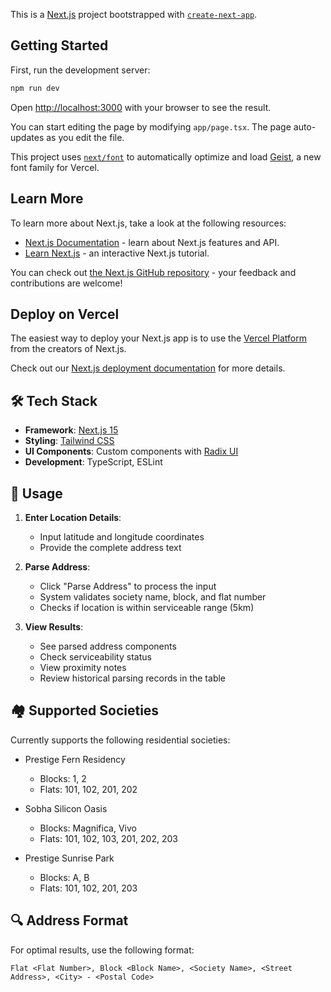 This is a [Next.js](https://nextjs.org) project bootstrapped with [`create-next-app`](https://nextjs.org/docs/app/api-reference/cli/create-next-app).

## Getting Started

First, run the development server:

```bash
npm run dev
```

Open [http://localhost:3000](http://localhost:3000) with your browser to see the result.

You can start editing the page by modifying `app/page.tsx`. The page auto-updates as you edit the file.

This project uses [`next/font`](https://nextjs.org/docs/app/building-your-application/optimizing/fonts) to automatically optimize and load [Geist](https://vercel.com/font), a new font family for Vercel.

## Learn More

To learn more about Next.js, take a look at the following resources:

- [Next.js Documentation](https://nextjs.org/docs) - learn about Next.js features and API.
- [Learn Next.js](https://nextjs.org/learn) - an interactive Next.js tutorial.

You can check out [the Next.js GitHub repository](https://github.com/vercel/next.js) - your feedback and contributions are welcome!

## Deploy on Vercel

The easiest way to deploy your Next.js app is to use the [Vercel Platform](https://vercel.com/new?utm_medium=default-template&filter=next.js&utm_source=create-next-app&utm_campaign=create-next-app-readme) from the creators of Next.js.

Check out our [Next.js deployment documentation](https://nextjs.org/docs/app/building-your-application/deploying) for more details.

## 🛠️ Tech Stack

- **Framework**: [Next.js 15](https://nextjs.org/)
- **Styling**: [Tailwind CSS](https://tailwindcss.com/)
- **UI Components**: Custom components with [Radix UI](https://www.radix-ui.com/)
- **Development**: TypeScript, ESLint

## 📝 Usage

1. **Enter Location Details**:
   - Input latitude and longitude coordinates
   - Provide the complete address text

2. **Parse Address**:
   - Click "Parse Address" to process the input
   - System validates society name, block, and flat number
   - Checks if location is within serviceable range (5km)

3. **View Results**:
   - See parsed address components
   - Check serviceability status
   - View proximity notes
   - Review historical parsing records in the table

## 🏘️ Supported Societies

Currently supports the following residential societies:

- Prestige Fern Residency
  - Blocks: 1, 2
  - Flats: 101, 102, 201, 202

- Sobha Silicon Oasis
  - Blocks: Magnifica, Vivo
  - Flats: 101, 102, 103, 201, 202, 203

- Prestige Sunrise Park
  - Blocks: A, B
  - Flats: 101, 102, 201, 203

## 🔍 Address Format

For optimal results, use the following format:

```
Flat <Flat Number>, Block <Block Name>, <Society Name>, <Street Address>, <City> - <Postal Code>
```

